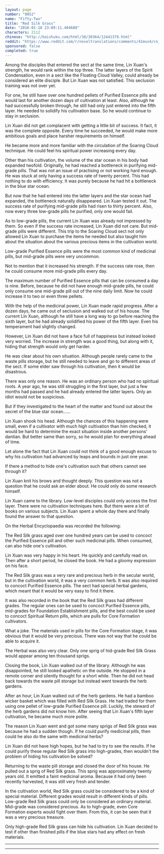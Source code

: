 ```yaml
---
layout: page
number: "0052"
name: "Fifty-Two"
title: "Red Silk Grass"
date: "2016-01-18 23:09:11.404680"
characters: 2112
chinese: "http://baishuku.com/html/30/30364/12441379.html"
reddit: "https://www.reddit.com/r/noveltranslations/comments/41muv4/cn_tempered_immortal_chapter_0052/"
sponsored: false
completed: true
---
```


Among the disciples that entered the sect at the same time, Lin Xuan's strength, he would rank within the top three. The latter layers of the Spirit Condensation, even in a sect like the Floating Cloud Valley, could already be considered an elite disciple. But Lin Xuan was not satisfied. This seclusion training was not over yet.

For one, he still have over one hundred pellets of Purified Essence pills and would last for another dozen days of cultivation at least. Also, although he had successfully broken through, he still had only just entered into the fifth layer. He needed to solidify his cultivation base. So he would continue to stay in seclusion.

Lin Xuan did not get complacent with getting a little bit of success. It fact, it was the complete opposite. Every time he succeeded, he would make more ambitious goals and place harsher requirements on himself.

He became more and more familiar with the circulation of the Soaring Cloud technique. He could feel his spiritual power increasing every day.

Other than his cultivation, the volume of the star ocean in his body had expanded twofold. Originally, he had reached a bottleneck in purifying mid-grade pills. That was not an issue of practising or not working hard enough. He was stuck at only having a success rate of twenty percent. This had nothing to do with efficiency. It was purely because he had hit a bottleneck in the blue star ocean.

But now that he had entered into the latter layers and the star ocean had expanded, the bottleneck naturally disappeared. Lin Xuan tested it out. The success rate of purifying mid-grade pills had risen to thirty percent. Also, now every three low-grade pills he purified, only one would fail.

As to low-grade pills, the current Lin Xuan was already not impressed by them. So even if the success rate increased, Lin Xuan did not care. But mid-grade pills were different. This trip to the Soaring Cloud sect not only allowed Lin Xuan to purchase the items he needed but also taught him about the situation about the various precious items in the cultivation world.

Low-grade Purified Essence pills were the most common kind of medicinal pills, but mid-grade pills were very uncommon.

Not to mention that it increased his strength. If the success rate rose, then he could consume more mid-grade pills every day.

The maximum number of Purified Essence pills that can be consumed a day is nine. Before, because he did not have enough mid-grade pills, he could only consume one mid-grade pill out of the nine daily limit. Now he could increase it to two or even three pellets.

With the help of the medicinal power, Lin Xuan made rapid progress. After a dozen days, he came out of seclusion and walked out of his house. The current Lin Xuan, although he still have a long way to go before reaching the sixth layer, but he had already solidified his power of the fifth layer. Even his temperament had slightly changed.

However, Lin Xuan did not have a face full of happiness but instead looked very worried. The increase in strength was a good thing, but along with it, hiding that strength would only get harder.

He was clear about his own situation. Although people rarely came to the waste pills storage, but he still needed to leave and go to different areas of the sect. If some elder saw through his cultivation, then it would be disastrous.

There was only one reason. He was an ordinary person who had no spiritual roots. A year ago, he was still struggling in the first layer, but just a few months had passed and he had already entered the latter layers. Only an idiot would not be suspicious.

But if they investigated to the heart of the matter and found out about the secret of the blue star ocean......

Lin Xuan shook his head. Although the chances of this happening were small, even if a cultivator with much high cultivation than him checked, it would be hard to determine the exact situation inside another persons' dantian. But better same than sorry, so he would plan for everything ahead of time.

Let alone the fact that Lin Xuan could not think of a good enough excuse to why his cultivation had advanced by leaps and bounds in just one year.

If there a method to hide one's cultivation such that others cannot see through it?

Lin Xuan knit his brows and thought deeply. This question was not a question that he could ask an elder about. He could only do some research himself.

Lin Xuan came to the library. Low-level disciples could only access the first layer. There were no cultivation techniques here. But there were a lot of books on various subjects. Lin Xuan spent a whole day there and finally found the answer to that question.

On the Herbal Encyclopaedia was recorded the following:

The Red Silk grass aged over one hundred years can be used to concoct the Purified Essence pill and other such medicinal pills. When consumed, can also hide one's cultivation.

Lin Xuan was very happy in his heart. He quickly and carefully read on. Then after a short period, he closed the book. He had a gloomy expression on his face.

The Red Silk grass was a very rare and precious herb in the secular world, but in the cultivation world, it was a very common herb. It was also required to concoct Purified Essence pills. The sect had special herbal gardens, which meant that it would be very easy to find it there.

It was also recorded in the book that the Red Silk grass had different grades. The regular ones can be used to concoct Purified Essence pills, mid-grades for Foundation Establishment pills, and the best could be used to concoct Spiritual Return pills, which are pulls for Core Formation cultivators.

What a joke. The materials used in pills for the Core Formation stage, it was obvious that it would be very precious. There was not way that he could be able to acquire it.

The Herbal was also very clear. Only one sprig of hid-grade Red Silk Grass would appear among ten thousand sprigs.

Closing the book, Lin Xuan walked out of the library. Although he was disappointed, he still looked apathetic on the outside. He stopped in a remote corner and silently thought for a short while. Then he did not head back towards the waste pill storage but instead went towards the herb gardens.

After an hour, Lin Xuan walked out of the herb gardens. He had a bamboo wicker basket which was filled with Red Silk Grass. He had traded for them using one pellet of low-grade Purified Essence pill. Luckily, the steward of the herb gardens did not know him. After seeing that Lin Xuan's fifth layer cultivation, he became much more polite.

The reason Lin Xuan went and got some many sprigs of Red Silk grass was because he had a sudden though. If he could purify medicinal pills, then could he also do the same with medicinal herbs?

Lin Xuan did not have high hopes, but he had to try to see the results. If he could purify these regular Red Silk grass into high-grades, then wouldn't the problem of hiding his cultivation be solved?

Returning to the waste pill storage and closed the door of his house. He pulled out a sprig of Red Silk grass. This sprig was approximately twenty years old. It emitted a faint medicinal aroma. Because it had only been recently harvested, it was still very fresh and tender.

In the cultivation world, Red Silk grass could be considered to be a kind of special material. Different grades would result in different kinds of pills. Low-grade Red Silk grass could only be considered an ordinary material. Mid-grade was considered precious. As to high-grade, even Core Formation experts would fight over them. From this, it can be seen that it was a very precious treasure.

Only high-grade Red Silk grass can hide his cultivation. Lin Xuan decided to test if other than finished pills if the blue stars had any effect on fresh materials.

- - -
- - -

